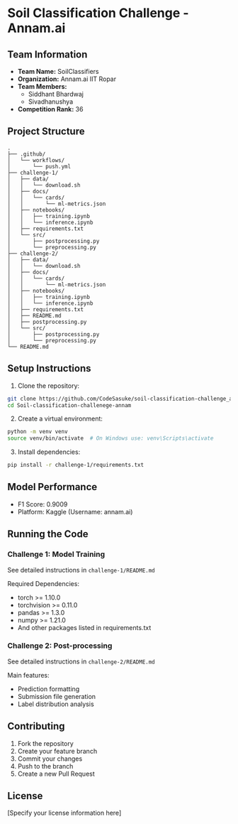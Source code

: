 # Soil Classification Challenge - Annam.ai

## Team Information
- **Team Name:** SoilClassifiers
- **Organization:** Annam.ai IIT Ropar
- **Team Members:** 
  - Siddhant Bhardwaj
  - Sivadhanushya
- **Competition Rank:** 36

## Project Structure
```
.
├── .github/
│   └── workflows/
│       └── push.yml
├── challenge-1/
│   ├── data/
│   │   └── download.sh
│   ├── docs/
│   │   └── cards/
│   │       └── ml-metrics.json
│   ├── notebooks/
│   │   ├── training.ipynb
│   │   └── inference.ipynb
│   ├── requirements.txt
│   └── src/
│       ├── postprocessing.py
│       └── preprocessing.py
├── challenge-2/
│   ├── data/
│   │   └── download.sh
│   ├── docs/
│   │   └── cards/
│   │       └── ml-metrics.json
│   ├── notebooks/
│   │   ├── training.ipynb
│   │   └── inference.ipynb
│   ├── requirements.txt
│   ├── README.md
│   ├── postprocessing.py
│   └── src/
│       ├── postprocessing.py
│       └── preprocessing.py
└── README.md
```

## Setup Instructions

1. Clone the repository:
```bash
git clone https://github.com/CodeSasuke/soil-classification-challenge_annam
cd Soil-classification-challenege-annam
```

2. Create a virtual environment:
```bash
python -m venv venv
source venv/bin/activate  # On Windows use: venv\Scripts\activate
```

3. Install dependencies:
```bash
pip install -r challenge-1/requirements.txt
```

## Model Performance
- F1 Score: 0.9009
- Platform: Kaggle (Username: annam.ai)

## Running the Code

### Challenge 1: Model Training
See detailed instructions in `challenge-1/README.md`

Required Dependencies:
- torch >= 1.10.0
- torchvision >= 0.11.0
- pandas >= 1.3.0
- numpy >= 1.21.0
- And other packages listed in requirements.txt

### Challenge 2: Post-processing
See detailed instructions in `challenge-2/README.md`

Main features:
- Prediction formatting
- Submission file generation
- Label distribution analysis

## Contributing
1. Fork the repository
2. Create your feature branch
3. Commit your changes
4. Push to the branch
5. Create a new Pull Request

## License
[Specify your license information here]
